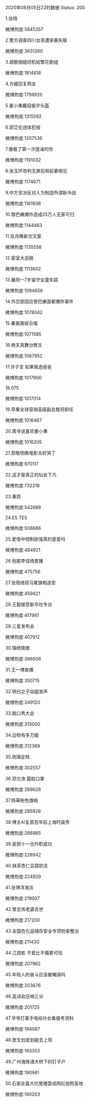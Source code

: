 2020年08月05日22时数据
Status: 200

1.张旸

微博热度:5845357

2.警方调查四川女孩遭家暴失联

微博热度:3631260

3.胡歌捐缝纫机给繁花剧组

微博热度:1814618

4.方媛回复网友

微博热度:1798920

5.姜小果戴段振宇头盔

微博热度:1315592

6.郭艾伦违体犯规

微博热度:1207536

7.像极了第一次搓澡的你

微博热度:1191032

8.张玉环改判无罪后和前妻相见

微博热度:1174671

9.中方坚决反对人为制造所谓新冷战

微博热度:1161936

10.黎巴嫩爆炸造成25万人无家可归

微博热度:1144463

11.玖月晞新文文案

微博热度:1135558

12.密室大逃脱

微博热度:1113602

13.襄阳一7岁留守女童失踪

微博热度:1094656

14.外交部回应黎巴嫩首都爆炸事件

微博热度:1078042

15.秦昊薇娅合唱

微博热度:1071585

16.杨天真舞台劈叉

微博热度:1067952

17.许子言 如果我选爸爸

微博热度:1017900

18.075

微博热度:1017014

19.苹果全球营销高级副总裁将卸任

微博热度:1016467

20.周寻说喜欢姜小果

微博热度:1016205

21.郭敬明微电影太好哭了

微博热度:970117

22.这才是真正的仙女下凡

微博热度:732218

23.重启

微博热度:542689

24.ES TES

微博热度:506686

25.爱情中控制欲强真的是爱吗

微博热度:484921

26.倪妮李佳琦直播

微博热度:475756

27.张雨绮双马尾旗袍造型

微博热度:459421

28.王毅接受新华社专访

微博热度:417961

29.三星发布会

微博热度:407912

30.锦绣南歌

微博热度:386606

31.王一博直播

微博热度:350715

32.明日之子站姐发声

微博热度:349120

33.脱口秀大会

微博热度:313000

34.边牧有多万能

微博热度:312369

35.琉璃定档

微博热度:302557

36.郑允浩 露脸口罩

微博热度:289626

37.杨幂粉色旗袍

微博热度:285926

38.博主AI复原百年前上海时装秀

微博热度:266985

39.吴邪十一仓升职成功

微博热度:226942

40.抹茶杏仁豆腐奶冻

微博热度:224929

41.张博洋淘汰

微博热度:219007

42.曾志伟老婆去世

微博热度:217200

43.全国危化品储存安全专项检查整治

微博热度:211430

44.江疏影 不爱比不婚更可怕

微博热度:207962

45.年轻人的奋斗应该被嘲讽吗

微博热度:203676

46.高诗岩压哨三分

微博热度:201725

47.爷爷打着手电给孙女看报考资料

微博热度:194087

48.医生划皮划艇去上班

微博热度:193353

49.广州海珠涌大桥下的钉子户

微博热度:190981

50.石家庄最大烂尾楼盘成网红拍照圣地

微博热度:190203

